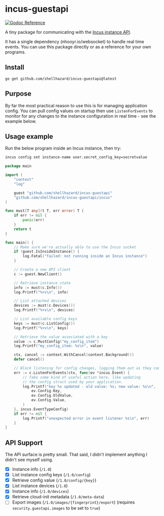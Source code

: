 # incus-guestapi

[![ Godoc Reference ][pkg.go.dev_img  ]][pkg.go.dev  ]

[pkg.go.dev]:     https://pkg.go.dev/github.com/shellhazard/incus-guestapi
[pkg.go.dev_img]: https://img.shields.io/badge/%E2%80%8B-reference-007d9c?logo=go&logoColor=white&style=flat-square

A tiny package for communicating with the [Incus instance API](https://linuxcontainers.org/incus/docs/main/dev-incus/#id2).

It has a single dependency (nhooyr.io/websocket) to handle real time events. You can use this package directly or as a reference for your own programs.

## Install

```
go get github.com/shellhazard/incus-guestapi@latest
```

## Purpose

By far the most practical reason to use this is for managing application config. You can pull config values on startup then use `ListenForEvents` to monitor for any changes to the instance configuration in real time - see the example below.

## Usage example

Run the below program inside an Incus instance, then try:
```sh
incus config set instance-name user.secret_config_key=secretvalue
```

```go
package main

import (
	"context"
	"log"

	guest "github.com/shellhazard/incus-guestapi"
	"github.com/shellhazard/incus-guestapi/incus"
)

func must[T any](t T, err error) T {
	if err != nil {
		panic(err)
	}
	return t
}

func main() {
	// Make sure we're actually able to use the Incus socket
	if !guest.IsInsideInstance() {
		log.Fatal("failed: not running inside an Incus instance")
	}

	// Create a new API client
	c := guest.NewClient()

	// Retrieve instance state
	info := must(c.Info())
	log.Printf("%+v\n", info)

	// List attached devices
	devices := must(c.Devices())
	log.Printf("%+v\n", devices)

	// List available config keys
	keys := must(c.ListConfig())
	log.Printf("%+v\n", keys)

	// Retrieve the value associated with a key
	value := c.MustConfig("my_config_item")
	log.Printf("my_config_item: %s\n", value)

	ctx, cancel := context.WithCancel(context.Background())
	defer cancel()

	// Block listening for config changes, logging them out as they come
	err := c.ListenForEvents(ctx, func(ev *incus.Event) {
		// Take some kind of useful action here, like updating
		// the config struct used by your application.
		log.Printf("key %s updated - old value: %s; new value: %s\n",
			ev.Config.Key,
			ev.Config.OldValue,
			ev.Config.Value,
		)
	}, incus.EventTypeConfig)
	if err != nil {
		log.Printf("unexpected error in event listener %s\n", err)
	}
}
```

## API Support

The API surface is pretty small. That said, I didn't implement anything I didn't see myself using.
- [x] Instance info (`/1.0`)
- [x] List instance config keys (`/1.0/config`)
- [x] Retrieve config value (`/1.0/config/{key}`)
- [x] List instance devices (`/1.0`)
- [x] Instance info (`/1.0/devices`)
- [x] Retrieve cloud-init metadata (`/1.0/meta-data`)
- [ ] Export images (`/1.0/images/{fingerprint}/export`) (requires `security.guestapi.images` to be set to `true`)